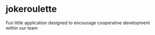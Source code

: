 # jokeroulette
Fun little application designed to encourage cooperative development within our team
